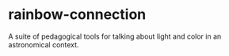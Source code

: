 # rainbow-connection
A suite of pedagogical tools for talking about light and color in an astronomical context.
